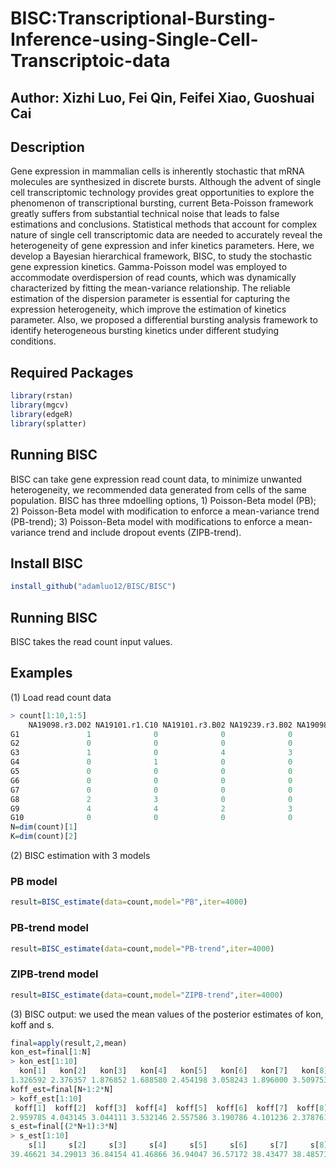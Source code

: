 # BISC:Transcriptional-Bursting-Inference-using-Single-Cell-Transcriptoic-data

## Author: Xizhi Luo, Fei Qin, Feifei Xiao, Guoshuai Cai

## Description
Gene expression in mammalian cells is inherently stochastic that mRNA molecules are synthesized in discrete bursts. Although the advent of single cell transcriptomic technology provides great opportunities to explore the phenomenon of transcriptional bursting, current Beta-Poisson framework greatly suffers from substantial technical noise that leads to false estimations and conclusions. Statistical methods that account for complex nature of single cell transcriptomic data are needed to accurately reveal the heterogeneity of gene expression and infer kinetics parameters.
Here, we develop a Bayesian hierarchical framework, BISC, to study the stochastic gene expression kinetics. Gamma-Poisson model was employed to accommodate overdispersion of read counts, which was dynamically characterized by fitting the mean-variance relationship. The reliable estimation of the dispersion parameter is essential for capturing the expression heterogeneity, which improve the estimation of kinetics parameter. Also, we proposed a differential bursting analysis framework to identify heterogeneous bursting kinetics under different studying conditions.

## Required Packages
```r
library(rstan)
library(mgcv)
library(edgeR)
library(splatter)
```

## Running BISC
BISC can take gene expression read count data, to minimize unwanted heterogeneity, we recommended data generated from cells of the same population. BISC has three mdoelling options, 1) Poisson-Beta model (PB); 2) Poisson-Beta model with modification to enforce a mean-variance trend (PB-trend); 3) Poisson-Beta model with modifications to enforce a mean-variance trend and include dropout events (ZIPB-trend). 

## Install BISC
```r
install_github("adamluo12/BISC/BISC")
```
## Running BISC
BISC takes the read count input values.

## Examples
(1) Load read count data
```r
> count[1:10,1:5]
    NA19098.r3.D02 NA19101.r1.C10 NA19101.r3.B02 NA19239.r3.B02 NA19098.r2.G06
G1               1              0              0              0              0
G2               0              0              0              0              0
G3               1              0              4              3              0
G4               0              1              0              0              0
G5               0              0              0              0              0
G6               0              0              0              0              0
G7               0              0              0              0              0
G8               2              3              0              0              2
G9               4              4              2              3              4
G10              0              0              0              0              0
N=dim(count)[1]
K=dim(count)[2]
```
(2) BISC estimation with 3 models
### PB model
```r
result=BISC_estimate(data=count,model="PB",iter=4000)
```
### PB-trend model
```r
result=BISC_estimate(data=count,model="PB-trend",iter=4000)
```
### ZIPB-trend model
```r
result=BISC_estimate(data=count,model="ZIPB-trend",iter=4000)
```
(3) BISC output: we used the mean values of the posterior estimates of kon, koff and s.
```r
final=apply(result,2,mean)
kon_est=final[1:N]
> kon_est[1:10]
  kon[1]   kon[2]   kon[3]   kon[4]   kon[5]   kon[6]   kon[7]   kon[8]   kon[9]  kon[10] 
1.326592 2.376357 1.876852 1.688580 2.454198 3.058243 1.896000 3.509753 1.847244 2.269638 
koff_est=final[N+1:2*N]
> koff_est[1:10]
 koff[1]  koff[2]  koff[3]  koff[4]  koff[5]  koff[6]  koff[7]  koff[8]  koff[9] koff[10] 
2.959785 4.043145 3.044111 3.532146 2.557586 3.190786 4.101236 2.378761 2.911859 2.846453 
s_est=final[(2*N+1):3*N]
> s_est[1:10]
    s[1]     s[2]     s[3]     s[4]     s[5]     s[6]     s[7]     s[8]     s[9]    s[10] 
39.46621 34.29013 36.84154 41.46866 36.94047 36.57172 38.43477 38.48573 37.84727 39.22281 
```










